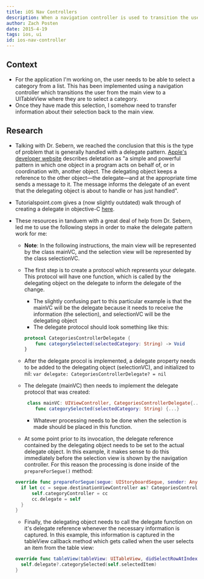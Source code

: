 ```yaml
---
title: iOS Nav Controllers
description: When a navigation controller is used to transition the user to a different view where they need to make a selection, how can this selection data be transferred back to the main view?
author: Zach Posten
date: 2015-4-19
tags: ios, ui
id: ios-nav-controller
---
```


## Context

- For the application I'm working on, the user needs to be able to select a category from a list. This has been implemented using a navigation controller which transitions the user from the main view to a UITableView where they are to select a category.
- Once they have made this selection, I somehow need to transfer information about their selection back to the main view.

## Research

- Talking with Dr. Sebern, we reached the conclusion that this is the type of problem that is generally handled with a delegate pattern. [Apple's developer website](https://developer.apple.com/library/ios/documentation/General/Conceptual/DevPedia-CocoaCore/Delegation.html) describes deletation as "a simple and powerful pattern in which one object in a program acts on behalf of, or in coordination with, another object. The delegating object keeps a reference to the other object—the delegate—and at the appropriate time sends a message to it. The message informs the delegate of an event that the delegating object is about to handle or has just handled".
- Tutorialspoint.com gives a (now slightly outdated) walk through of creating a delegate in objective-C [here](http://www.tutorialspoint.com/ios/ios_delegates.htm).
- These resources in tanduem with a great deal of help from Dr. Sebern, led me to use the following steps in order to make the delegate pattern work for me:

  - **Note**: In the following instructions, the main view will be represented by the class mainVC, and the selection view will be represented by the class selectionVC.
  - The first step is to create a protocol which represents your delegate. This protocol will have one function, which is called by the delegating object on the delegate to inform the delegate of the change.

    - The slightly confusing part to this particular example is that the mainVC will be the delegate because it needs to receive the information (the selection), and selectionVC will be the delegating object
    - The delegate protocol should look something like this:

    ```swift
    protocol CategoriesControllerDelegate {
        func categorySelected(selectedCategory: String) -> Void
    }
    ```

  - After the delegate procol is implemented, a delegate property needs to be added to the delegating object (selectionVC), and initialized to nil:
    `var delegate: CategoriesControllerDelegate? = nil`
  - The delegate (mainVC) then needs to implement the delegate protocol that was created:

    ```swift
     class mainVC: UIViewController, CategoriesControllerDelegate{...}
        func categorySelected(selectedCategory: String) {...}
    ```

    - Whatever processing needs to be done when the selection is made should be placed in this function.

  - At some point prior to its invocation, the delegate reference contained by the delegating object needs to be set to the actual delegate object. In this example, it makes sense to do this immediately before the selection view is shown by the navigation controller. For this reason the processing is done inside of the `prepareForSegue()` method:

  ```swift
  override func prepareForSegue(segue: UIStoryboardSegue, sender: AnyObject?) {
  	if let cc = segue.destinationViewController as? CategoriesController {
  		self.categoryController = cc
  		cc.delegate = self
  	}
  }
  ```

  - Finally, the delegating object needs to call the delegate function on it's delegate reference whenever the necessary information is captured. In this example, this information is captured in the tableView callback method which gets called when the user selects an item from the table view:

  ```swift
  override func tableView(tableView: UITableView, didSelectRowAtIndexPath indexPath: NSIndexPath) {
  	self.delegate?.categorySelected(self.selectedItem)
  }
  ```
